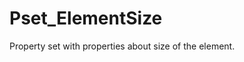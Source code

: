 # Pset_ElementSize

Property set with properties about size of the element.
<!-- end of short definition -->

